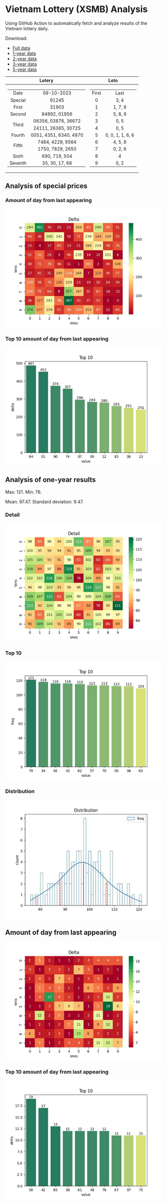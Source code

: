 # Vietnam Lottery (XSMB) Analysis

Using GitHub Action to automatically fetch and analyze results of the Vietnam lottery daily.

Download:

* [Full data](https://raw.githubusercontent.com/khiemdoan/vietnam-lottery-xsmb-analysis/main/results/xsmb.csv)
* [1-year data](https://raw.githubusercontent.com/khiemdoan/vietnam-lottery-xsmb-analysis/main/results/xsmb_1_year.csv)
* [2-year data](https://raw.githubusercontent.com/khiemdoan/vietnam-lottery-xsmb-analysis/main/results/xsmb_2_year.csv)
* [3-year data](https://raw.githubusercontent.com/khiemdoan/vietnam-lottery-xsmb-analysis/main/results/xsmb_3_year.csv)
* [5-year data](https://raw.githubusercontent.com/khiemdoan/vietnam-lottery-xsmb-analysis/main/results/xsmb_5_year.csv)

| Lotery      | Loto |
| :-----------: | :-----------: |
| <table><tr><td>Date</td><td>09-10-2023</td></tr><tr><td>Special</td><td>91245</td></tr><tr><td>First</td><td>31903</td></tr><tr><td>Second</td><td>84892, 01956</td></tr><tr><td rowspan="2">Third</td><td>06356, 03876, 36672</td></tr><tr><td>24111, 26365, 30725</td></tr><tr><td>Fourth</td><td>0051, 4351, 6340, 4970</td></tr><tr><td rowspan="2">Fifth</td><td>7484, 4228, 9564</td></tr><tr><td>1750, 7829, 2650</td></tr><tr><td>Sixth</td><td>690, 719, 504</td></tr><tr><td>Seventh</td><td>35, 30, 17, 68</td></tr></table> | <table><tr><td>First</td><td>Last</td></tr><tr><td>0</td><td>3, 4</td></tr><tr><td>1</td><td>1, 7, 9</td></tr><tr><td>2</td><td>5, 8, 9</td></tr><tr><td>3</td><td>0, 5</td></tr><tr><td>4</td><td>0, 5</td></tr><tr><td>5</td><td>0, 0, 1, 1, 6, 6</td></tr><tr><td>6</td><td>4, 5, 8</td></tr><tr><td>7</td><td>0, 2, 6</td></tr><tr><td>8</td><td>4</td></tr><tr><td>9</td><td>0, 2</td></tr></table> |


<h2>Analysis of special prices</h2>

<h3>Amount of day from last appearing</h3>

![Delta](images/special_delta.jpg)

<h3>Top 10 amount of day from last appearing</h3>

![Delta top 10](images/special_delta_top_10.jpg)

<h2>Analysis of one-year results</h2>

Max: 121. Min: 76.

Mean: 97.47. Standard deviation: 9.47.

<h3>Detail</h3>

![Detail](images/heatmap.jpg)

<h3>Top 10</h3>

![Top 10](images/top-10.jpg)

<h3>Distribution</h3>

![Distribution](images/distribution.jpg)

<h2>Amount of day from last appearing</h2>

![Delta](images/delta.jpg)

<h3>Top 10 amount of day from last appearing</h3>

![Delta top 10](images/delta_top_10.jpg)